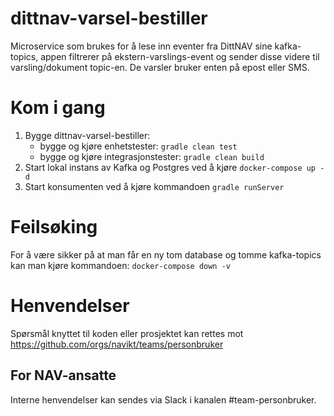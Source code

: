 # dittnav-varsel-bestiller

Microservice som brukes for å lese inn eventer fra DittNAV sine kafka-topics, 
appen filtrerer på ekstern-varslings-event og sender disse videre til varsling/dokument topic-en. 
De varsler bruker enten på epost eller SMS.

# Kom i gang
1. Bygge dittnav-varsel-bestiller:
    * bygge og kjøre enhetstester: `gradle clean test`
    * bygge og kjøre integrasjonstester: `gradle clean build`
2. Start lokal instans av Kafka og Postgres ved å kjøre `docker-compose up -d`
3. Start konsumenten ved å kjøre kommandoen `gradle runServer`

# Feilsøking
For å være sikker på at man får en ny tom database og tomme kafka-topics kan man kjøre kommandoen: `docker-compose down -v`

# Henvendelser

Spørsmål knyttet til koden eller prosjektet kan rettes mot https://github.com/orgs/navikt/teams/personbruker

## For NAV-ansatte

Interne henvendelser kan sendes via Slack i kanalen #team-personbruker.

